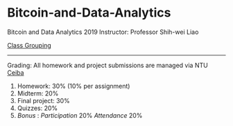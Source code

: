 # Bitcoin-and-Data-Analytics
Bitcoin and Data Analytics 2019
Instructor: Professor Shih-wei Liao


[Class Grouping](https://docs.google.com/spreadsheets/d/1JKZQcvSzHvJCJImbF2_dCeNCBfk9X4p1R-0cCzMqWs4/edit?usp=sharing)

-------
Grading: All homework and project submissions are managed via NTU [Ceiba](https://ceiba.ntu.edu.tw)
1. Homework: 30% (10% per assignment)
2. Midterm: 20%
3. Final project: 30%
4. Quizzes: 20%
5. *Bonus* : *Participation* 20% *Attendance* 20%
